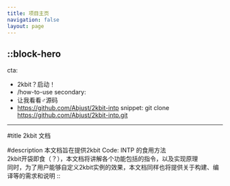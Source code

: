 ```yaml
---
title: 项目主页
navigation: false
layout: page
---
```


::block-hero
---
cta:
  - 2kbit？启动！
  - /how-to-use
secondary:
  - 让我看看♂源码
  - https://github.com/Abjust/2kbit-intp
snippet: git clone https://github.com/Abjust/2kbit-intp.git
---

#title
2kbit 文档

#description
本文档旨在提供2kbit Code: INTP 的食用方法 \
2kbit开袋即食（？），本文档将讲解各个功能包括的指令，以及实现原理 \
同时，为了用户能够自定义2kbit实例的效果，本文档同样也将提供关于构建、编译等的需求和说明
::